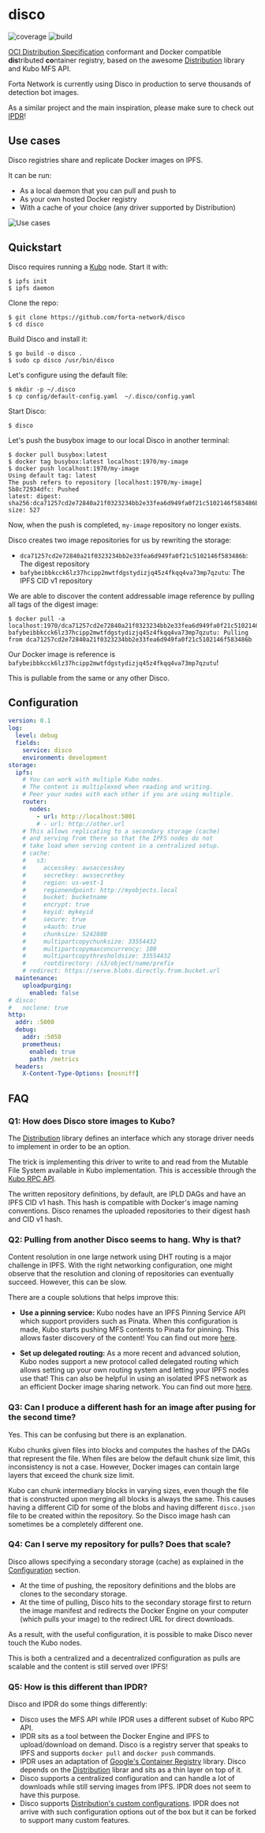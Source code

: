 # disco
![coverage](https://img.shields.io/badge/coverage-73.4%25-brightgreen)
![build](https://github.com/forta-network/disco/actions/workflows/build.yml/badge.svg)

[OCI Distribution Specification](https://github.com/opencontainers/distribution-spec/blob/main/spec.md) conformant and Docker compatible **dis**tributed **co**ntainer registry, based on the awesome [Distribution](https://github.com/distribution/distribution) library and Kubo MFS API.

Forta Network is currently using Disco in production to serve thousands of detection bot images.

As a similar project and the main inspiration, please make sure to check out [IPDR](https://github.com/ipdr/ipdr)!

## Use cases

Disco registries share and replicate Docker images on IPFS.

It can be run:

- As a local daemon that you can pull and push to
- As your own hosted Docker registry
- With a cache of your choice (any driver supported by Distribution)

![Use cases](_assets/use-cases.png)

## Quickstart

Disco requires running a [Kubo](https://github.com/ipfs/kubo) node. Start it with:

```
$ ipfs init
$ ipfs daemon
```

Clone the repo:

```
$ git clone https://github.com/forta-network/disco
$ cd disco
```

Build Disco and install it:

```
$ go build -o disco .
$ sudo cp disco /usr/bin/disco
```

Let's configure using the default file:

```
$ mkdir -p ~/.disco
$ cp config/default-config.yaml  ~/.disco/config.yaml
```

Start Disco:

```
$ disco
```

Let's push the busybox image to our local Disco in another terminal:
```
$ docker pull busybox:latest
$ docker tag busybox:latest localhost:1970/my-image
$ docker push localhost:1970/my-image
Using default tag: latest
The push refers to repository [localhost:1970/my-image]
5b8c72934dfc: Pushed 
latest: digest: sha256:dca71257cd2e72840a21f0323234bb2e33fea6d949fa0f21c5102146f583486b size: 527
```

Now, when the push is completed, `my-image` repository no longer exists.

Disco creates two image repositories for us by rewriting the storage:
- `dca71257cd2e72840a21f0323234bb2e33fea6d949fa0f21c5102146f583486b`: The digest repository
- `bafybeibbkcck6lz37hcipp2mwtfdgstydizjq45z4fkqq4va73mp7qzutu`: The IPFS CID v1 repository

We are able to discover the content addressable image reference by pulling all tags of the digest image:
```
$ docker pull -a localhost:1970/dca71257cd2e72840a21f0323234bb2e33fea6d949fa0f21c5102146f583486b
bafybeibbkcck6lz37hcipp2mwtfdgstydizjq45z4fkqq4va73mp7qzutu: Pulling from dca71257cd2e72840a21f0323234bb2e33fea6d949fa0f21c5102146f583486b
```

Our Docker image is reference is `bafybeibbkcck6lz37hcipp2mwtfdgstydizjq45z4fkqq4va73mp7qzutu`!

This is pullable from the same or any other Disco.

## Configuration

```yaml
version: 0.1
log:
  level: debug
  fields:
    service: disco
    environment: development
storage:
  ipfs:
    # You can work with multiple Kubo nodes.
    # The content is multiplexed when reading and writing.
    # Peer your nodes with each other if you are using multiple.
    router:
      nodes:
        - url: http://localhost:5001
        # - url: http://other.url
    # This allows replicating to a secondary storage (cache)
    # and serving from there so that the IPFS nodes do not
    # take load when serving content in a centralized setup.
    # cache:
    #   s3:
    #     accesskey: awsaccesskey
    #     secretkey: awssecretkey
    #     region: us-west-1
    #     regionendpoint: http://myobjects.local
    #     bucket: bucketname
    #     encrypt: true
    #     keyid: mykeyid
    #     secure: true
    #     v4auth: true
    #     chunksize: 5242880
    #     multipartcopychunksize: 33554432
    #     multipartcopymaxconcurrency: 100
    #     multipartcopythresholdsize: 33554432
    #     rootdirectory: /s3/object/name/prefix
    # redirect: https://serve.blobs.directly.from.bucket.url
  maintenance:
    uploadpurging:
      enabled: false
# disco:
#   noclone: true
http:
  addr: :5000
  debug:
    addr: :5050
    prometheus:
      enabled: true
      path: /metrics
  headers:
    X-Content-Type-Options: [nosniff]
```

## FAQ

### Q1: How does Disco store images to Kubo?

The [Distribution](https://github.com/distribution/distribution) library defines an interface which any storage driver needs to implement in order to be an option.

The trick is implementing this driver to write to and read from the Mutable File System available in Kubo implementation. This is accessible through the [Kubo RPC API](https://docs.ipfs.tech/reference/kubo/rpc/).

The written repository definitions, by default, are IPLD DAGs and have an IPFS CID v1 hash. This hash is compatible with Docker's image naming conventions. Disco renames the uploaded repositories to their digest hash and CID v1 hash.

### Q2: Pulling from another Disco seems to hang. Why is that?

Content resolution in one large network using DHT routing is a major challenge in IPFS. With the right networking configuration, one might observe that the resolution and cloning of repositories can eventually succeed. However, this can be slow.

There are a couple solutions that helps improve this:
- **Use a pinning service:** Kubo nodes have an IPFS Pinning Service API which support providers such as Pinata. When this configuration is made, Kubo starts pushing MFS contents to Pinata for pinning. This allows faster discovery of the content! You can find out more [here](https://docs.ipfs.tech/how-to/work-with-pinning-services/).

- **Set up delegated routing:** As a more recent and advanced solution, Kubo nodes support a new protocol called delegated routing which allows setting up your own routing system and letting your IPFS nodes use that! This can also be helpful in using an isolated IPFS network as an efficient Docker image sharing network. You can find out more [here](https://docs.ipfs.tech/how-to/work-with-pinning-services/).

### Q3: Can I produce a different hash for an image after pusing for the second time?

Yes. This can be confusing but there is an explanation.

Kubo chunks given files into blocks and computes the hashes of the DAGs that represent the file. When files are below the default chunk size limit, this inconsistency is not a case. However, Docker images can contain large layers that exceed the chunk size limit.

Kubo can chunk intermediary blocks in varying sizes, even though the file that is constructed upon merging all blocks is always the same. This causes having a different CID for some of the blobs and having different `disco.json` file to be created within the repository. So the Disco image hash can sometimes be a completely different one.

### Q4: Can I serve my repository for pulls? Does that scale?

Disco allows specifying a secondary storage (cache) as explained in the [Configuration](#configuration) section.
- At the time of pushing, the repository definitions and the blobs are clones to the secondary storage.
- At the time of pulling, Disco hits to the secondary storage first to return the image manifest and redirects the Docker Engine on your computer (which pulls your image) to the redirect URL for direct downloads.

As a result, with the useful configuration, it is possible to make Disco never touch the Kubo nodes.

This is both a centralized and a decentralized configuration as pulls are scalable and the content is still served over IPFS!

### Q5: How is this different than IPDR?

Disco and IPDR do some things differently:

- Disco uses the MFS API while IPDR uses a different subset of Kubo RPC API.
- IPDR sits as a tool between the Docker Engine and IPFS to upload/download on demand. Disco is a registry server that speaks to IPFS and supports `docker pull` and `docker push` commands.
- IPDR uses an adaptation of [Google's Container Registry](github.com/google/go-containerregistry) library. Disco depends on the [Distribution](https://github.com/distribution/distribution) librar and sits as a thin layer on top of it.
- Disco supports a centralized configuration and can handle a lot of downloads while still serving images from IPFS. IPDR does not seem to have this purpose.
- Disco supports [Distribution's custom configurations](https://github.com/distribution/distribution/blob/main/docs/configuration.md). IPDR does not arrive with such configuration options out of the box but it can be forked to support many custom features.
